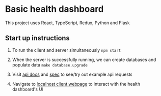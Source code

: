 # Basic health dashboard
This project uses React, TypeScript, Redux, Python and Flask

## Start up instructions
1. To run the client and server simultaneously `npm start`

2. When the server is successfully running, we can create databases and populate data `make database.upgrade`

3. Visit [api docs](http://127.0.0.1:3000/apidocs/#/) and [spec](http://127.0.0.1:3000/application/spec) to see/try out example api requests

4. Navigate to [localhost client webpage](http://localhost:5173/) to interact with the health dashboard's UI
